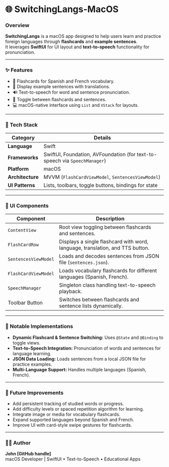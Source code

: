 # 🌐 SwitchingLangs-MacOS

### Overview
**SwitchingLangs** is a macOS app designed to help users learn and practice foreign languages through **flashcards** and **example sentences**.  
It leverages **SwiftUI** for UI layout and **text-to-speech** functionality for pronunciation.

---

### ✨ Features
- 📖 Flashcards for Spanish and French vocabulary.  
- 📝 Display example sentences with translations.  
- 🔊 Text-to-speech for word and sentence pronunciation.  
- 🔄 Toggle between flashcards and sentences.  
- 💻 macOS-native interface using `List` and `VStack` for layouts.  

---

### 🧰 Tech Stack
| Category | Details |
|----------|---------|
| **Language** | Swift |
| **Frameworks** | SwiftUI, Foundation, AVFoundation (for text-to-speech via `SpeechManager`) |
| **Platform** | macOS |
| **Architecture** | MVVM (`FlashCardViewModel`, `SentencesViewModel`) |
| **UI Patterns** | Lists, toolbars, toggle buttons, bindings for state |

---

### 🧩 UI Components
| Component | Description |
|-----------|-------------|
| `ContentView` | Root view toggling between flashcards and sentences. |
| `FlashCardRow` | Displays a single flashcard with word, language, translation, and TTS button. |
| `SentencesViewModel` | Loads and decodes sentences from JSON file (`sentences.json`). |
| `FlashCardViewModel` | Loads vocabulary flashcards for different languages (Spanish, French). |
| `SpeechManager` | Singleton class handling text-to-speech playback. |
| Toolbar Button | Switches between flashcards and sentence lists dynamically. |

---

### 🧠 Notable Implementations
- **Dynamic Flashcard & Sentence Switching:** Uses `@State` and `@Binding` to toggle views.  
- **Text-to-Speech Integration:** Pronunciation of words and sentences for language learning.  
- **JSON Data Loading:** Loads sentences from a local JSON file for practice examples.  
- **Multi-Language Support:** Handles multiple languages (Spanish, French).  

---

### 🚀 Future Improvements
- Add persistent tracking of studied words or progress.  
- Add difficulty levels or spaced repetition algorithm for learning.  
- Integrate image or media for vocabulary flashcards.  
- Expand supported languages beyond Spanish and French.  
- Improve UI with card-style swipe gestures for flashcards.  

---

### 🧑‍💻 Author
**John [GitHub handle]**  
macOS Developer | SwiftUI • Text-to-Speech • Educational Apps  
